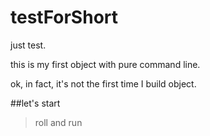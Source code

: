 # testForShort


just test.


this is my first object with pure command line.


ok, in fact, it's not the first time I build object.

##let's start

>roll and run
